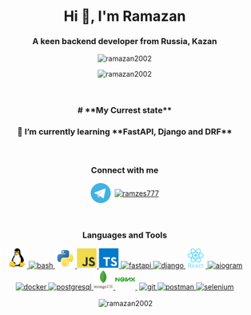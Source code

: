 <h1 align="center">Hi 👋, I'm Ramazan</h1>
<h3 align="center">A keen backend developer from Russia, Kazan</h3>

<p align="center"> <img src="https://komarev.com/ghpvc/?username=ramazan2002&label=Views&color=A54DFF&style=flat" alt="ramazan2002" /> </p>

<p align="center"> <img src="https://github-profile-trophy.vercel.app/?username=ramazan2002&column=-1&theme=juicyfresh&no-bg=true&no-frame=true" alt="ramazan2002" /> </p>
</br>
<h3 align="center"># **My Currest state**</h3>
<h3 align="center">🌱 I’m currently learning **FastAPI, Django and DRF**</h3>
</br>
<h3 align="center">Connect with me</h3>

<p align="center">
<a href="https://t.me/ramazanchig" target="blank"><img align="center" src="https://raw.githubusercontent.com/escalopa/escalopa/main/img/telegram.svg" alt="ramazanchig" height"40" width="40" /></a> &nbsp;<a href="https://codeforces.com/profile/ramzes777" target="blank"><img align="center" src="https://img.icons8.com/external-tal-revivo-color-tal-revivo/256/external-codeforces-programming-competitions-and-contests-programming-community-logo-color-tal-revivo.png" alt="ramzes777" height="40" width="40" /></a>
</p>
</br>
<h3 align="center">Languages and Tools</h3>
<p align="center"> <a href="https://www.linux.org/" target="_blank" rel="noreferrer"> <img src="https://raw.githubusercontent.com/devicons/devicon/master/icons/linux/linux-original.svg" alt="linux" width="40" height="40"/> </a> <a href="https://www.gnu.org/software/bash/" target="_blank" rel="noreferrer"> <img src="https://www.vectorlogo.zone/logos/gnu_bash/gnu_bash-icon.svg" alt="bash" width="40" height="40"/> </a> <a href="https://www.python.org" target="_blank" rel="noreferrer"> <img src="https://raw.githubusercontent.com/devicons/devicon/master/icons/python/python-original.svg" alt="python" width="40" height="40"/> <a href="https://developer.mozilla.org/en-US/docs/Web/JavaScript" target="_blank" rel="noreferrer"> <img src="https://raw.githubusercontent.com/devicons/devicon/master/icons/javascript/javascript-original.svg" alt="javascript" width="40" height="40"/> </a> <a href="https://www.typescriptlang.org/" target="_blank" rel="noreferrer"> <img src="https://raw.githubusercontent.com/devicons/devicon/master/icons/typescript/typescript-original.svg" alt="typescript" width="40" height="40"/> </a> <a href="https://fastapi.tiangolo.com" target="_blank" rel="noreferrer"> <img src="https://cdn.worldvectorlogo.com/logos/fastapi.svg" alt="fastapi" width="40" height="40/> </a> <a href="https://www.djangoproject.com/" target="_blank" rel="noreferrer"> <img src="https://cdn.iconscout.com/icon/free/png-512/django-1-282754.png" alt="django" width="40" height="40"/> </a> <a href="https://reactjs.org/" target="_blank" rel="noreferrer"> <img src="https://raw.githubusercontent.com/devicons/devicon/master/icons/react/react-original-wordmark.svg" alt="react" width="40" height="40"/> </a> <a href="https://aiogram.dev/" target="_blank" rel="noreferrer"> <img src="https://avatars.githubusercontent.com/u/33784865" alt="aiogram" width="40" height="40"/> </a> <a href="https://www.docker.com/" target="_blank" rel="noreferrer"> <img src="https://img.icons8.com/fluency/256/docker.png" alt="docker" width="40" height="40"/> </a> <a href="https://www.postgresql.org" target="_blank" rel="noreferrer"> <img src="https://img.icons8.com/color/256/postgreesql.png" alt="postgresql" width="40" height="40"/> </a> <a href="https://www.mongodb.com/" target="_blank" rel="noreferrer"> <img src="https://raw.githubusercontent.com/devicons/devicon/master/icons/mongodb/mongodb-original-wordmark.svg" alt="mongodb" width="40" height="40"/> <a href="https://www.nginx.com" target="_blank" rel="noreferrer"> <img src="https://raw.githubusercontent.com/devicons/devicon/master/icons/nginx/nginx-original.svg" alt="nginx" width="40" height="40"/>&nbsp;</a> <a href="https://git-scm.com/" target="_blank" rel="noreferrer"> <img src="https://www.vectorlogo.zone/logos/git-scm/git-scm-icon.svg" alt="git" width="40" height="40"/> </a> <a href="https://postman.com" target="_blank" rel="noreferrer"> <img src="https://www.vectorlogo.zone/logos/getpostman/getpostman-icon.svg" alt="postman" width="40" height="40"/> </a> <a href="https://www.selenium.dev" target="_blank" rel="noreferrer"> <img src="https://raw.githubusercontent.com/detain/svg-logos/780f25886640cef088af994181646db2f6b1a3f8/svg/selenium-logo.svg" alt="selenium" width="40" height="40"/> </a>  </p>

<p align="center">&nbsp;<img align="center" src="https://github-readme-stats.vercel.app/api?username=ramazan2002&show_icons=true&locale=en&bg_color=fffefe,a54dff,ff3eda,d4ff3e&title_color=fff33e&text_color=fff66f&icon_color=a6148a&ring_color=a54dff&hide_border=true&custom_title=My%20Stats&border_radius=25" alt="ramazan2002" /></p>
